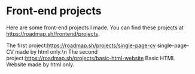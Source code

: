 # Front-end projects
Here are some front-end projects I made.
You can find these projects at https://roadmap.sh/frontend/projects.

The first project:https://roadmap.sh/projects/single-page-cv
single-page-CV made by html only.\n
The second project:https://roadmap.sh/projects/basic-html-website
Basic HTML Website made by html only.
